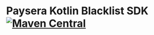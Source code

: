 # Paysera Kotlin Blacklist SDK [![Maven Central](https://maven-badges.herokuapp.com/maven-central/com.paysera.lib/kotlin-lib-blacklist-sdk/badge.svg)](https://maven-badges.herokuapp.com/maven-central/com.paysera.lib/kotlin-lib-blacklist-sdk)
